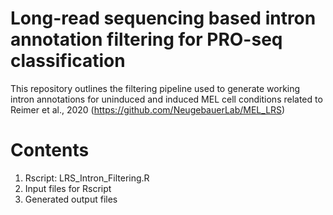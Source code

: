 # Long-read sequencing based intron annotation filtering for PRO-seq classification 
This repository outlines the filtering pipeline used to generate working intron annotations for uninduced and induced MEL cell conditions related to Reimer et al., 2020 (https://github.com/NeugebauerLab/MEL_LRS) 

# Contents 
1. Rscript: LRS_Intron_Filtering.R
2. Input files for Rscript
3. Generated output files 
 
